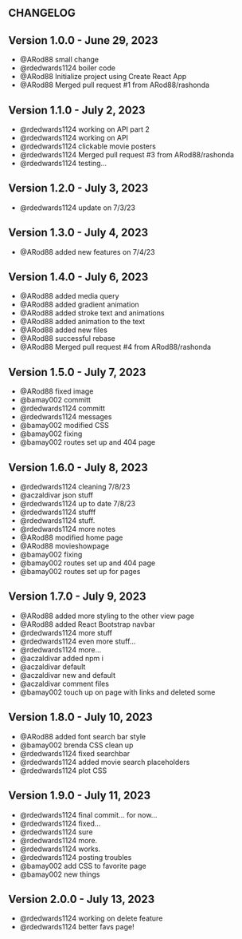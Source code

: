 ## CHANGELOG

## Version 1.0.0 - June 29, 2023
- @ARod88 small change
- @rdedwards1124 boiler code
- @ARod88 Initialize project using Create React App
- @ARod88 Merged pull request #1 from ARod88/rashonda

## Version 1.1.0 - July 2, 2023
- @rdedwards1124 working on API part 2
- @rdedwards1124 working on API
- @rdedwards1124 clickable movie posters
- @rdedwards1124 Merged pull request #3 from ARod88/rashonda
- @rdedwards1124 testing...


## Version 1.2.0 - July 3, 2023
- @rdedwards1124 update on 7/3/23


## Version 1.3.0 - July 4, 2023
- @ARod88 added new features on 7/4/23


## Version 1.4.0 - July 6, 2023
- @ARod88 added media query
- @ARod88 added gradient animation
- @ARod88 added stroke text and animations
- @ARod88 added animation to the text
- @ARod88 added new files
- @ARod88 successful rebase
- @ARod88 Merged pull request #4 from ARod88/rashonda

## Version 1.5.0 - July 7, 2023
- @ARod88 fixed image
- @bamay002 committ
- @rdedwards1124 committ
- @rdedwards1124 messages
- @bamay002 modified CSS
- @bamay002 fixing
- @bamay002 routes set up and 404 page

## Version 1.6.0 - July 8, 2023
- @rdedwards1124 cleaning 7/8/23
- @aczaldivar json stuff
- @rdedwards1124 up to date 7/8/23
- @rdedwards1124 stufff
- @rdedwards1124 stuff.
- @rdedwards1124 more notes
- @ARod88 modified home page
- @ARod88 movieshowpage
- @bamay002 fixing
- @bamay002 routes set up and 404 page
- @bamay002 routes set up for pages

## Version 1.7.0 - July 9, 2023
- @ARod88 added more styling to the other view page
- @ARod88 added React Bootstrap navbar
- @rdedwards1124 more stuff
- @rdedwards1124 even more stuff...
- @rdedwards1124 more...
- @aczaldivar added npm i
- @aczaldivar default
- @aczaldivar new and default
- @aczaldivar comment files
- @bamay002 touch up on page with links and deleted some

## Version 1.8.0 - July 10, 2023
- @ARod88 added font search bar style
- @bamay002 brenda CSS clean up
- @rdedwards1124 fixed searchbar
- @rdedwards1124 added movie search placeholders
- @rdedwards1124 plot CSS

## Version 1.9.0 - July 11, 2023
- @rdedwards1124 final commit... for now...
- @rdedwards1124 fixed...
- @rdedwards1124 sure
- @rdedwards1124 more.
- @rdedwards1124 works.
- @rdedwards1124 posting troubles
- @bamay002 add CSS to favorite page
- @bamay002 new things

## Version 2.0.0 - July 13, 2023
- @rdedwards1124 working on delete feature
- @rdedwards1124 better favs page!
